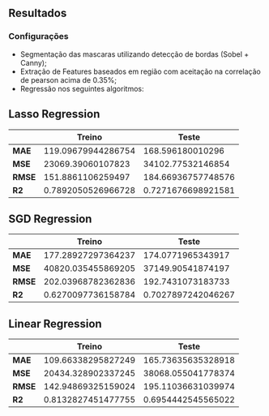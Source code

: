## Resultados
### Configurações
- Segmentação das mascaras utilizando detecção de bordas (Sobel + Canny);
- Extração de Features baseados em região com aceitação na correlação de pearson acima de 0.35%;
- Regressão nos seguintes algoritmos:

## Lasso Regression
|| **Treino**   |**Teste** |
| ------- | -------- | -------- |
|**MAE**      | 119.09679944286754| 168.596180010296|
|**MSE** | 23069.39060107823| 34102.77532146854|
|**RMSE** | 151.8861106259497| 184.66936757748576|
|**R2** | 0.7892050526966728 | 0.7271676698921581|
## SGD Regression
|| **Treino**   |**Teste** |
| ------- | -------- | -------- |
|**MAE**      | 177.28927297364237| 174.0771965343917|
|**MSE** | 40820.035455869205| 37149.90541874197|
|**RMSE** | 202.03968782362836| 192.7431073183733|
|**R2** | 0.6270097736158784 | 0.7027897242046267|
## Linear Regression
|| **Treino**   |**Teste** |
| ------- | -------- | -------- |
|**MAE**      | 109.66338295827249| 165.73635635328918|
|**MSE** | 20434.328902337245| 38068.055041778374|
|**RMSE** | 142.94869325159024| 195.11036631039974|
|**R2** | 0.8132827451477755 | 0.6954442545565022|
